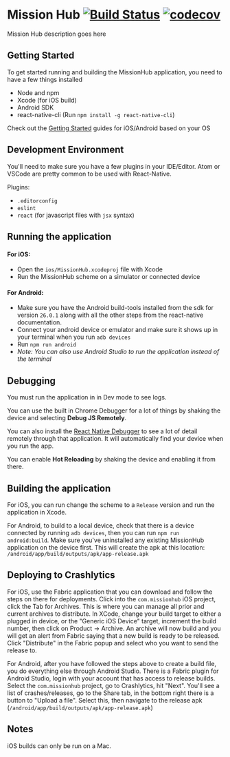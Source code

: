 # Mission Hub [![Build Status](https://travis-ci.com/CruGlobal/missionhub-react-native.svg?token=qw4zYh6vUTp6WkvVkWCb&branch=master)](https://travis-ci.com/CruGlobal/missionhub-react-native) [![codecov](https://codecov.io/gh/CruGlobal/missionhub-react-native/branch/master/graph/badge.svg?token=5Wgs4elevu)](https://codecov.io/gh/CruGlobal/missionhub-react-native)

Mission Hub description goes here


## Getting Started

To get started running and building the MissionHub application, you need to have a few things installed

- Node and npm
- Xcode (for iOS build)
- Android SDK
- react-native-cli (Run `npm install -g react-native-cli`)

Check out the [Getting Started](https://facebook.github.io/react-native/docs/getting-started.html) guides for iOS/Android based on your OS


## Development Environment

You'll need to make sure you have a few plugins in your IDE/Editor. Atom or VSCode are pretty common to be used with React-Native.

Plugins:
- `.editorconfig`
- `eslint`
- `react` (for javascript files with `jsx` syntax)

## Running the application

#### For iOS:

- Open the `ios/MissionHub.xcodeproj` file with Xcode
- Run the MissionHub scheme on a simulator or connected device

#### For Android:

- Make sure you have the Android build-tools installed from the sdk for version `26.0.1` along with all the other steps from the react-native documentation.
- Connect your android device or emulator and make sure it shows up in your terminal when you run `adb devices`
- Run `npm run android`
- *Note: You can also use Android Studio to run the application instead of the terminal*



## Debugging

You must run the application in in Dev mode to see logs.

You can use the built in Chrome Debugger for a lot of things by shaking the device and selecting **Debug JS Remotely**.

You can also install the [React Native Debugger](https://github.com/jhen0409/react-native-debugger) to see a lot of detail remotely through that application. It will automatically find your device when you run the app.

You can enable **Hot Reloading** by shaking the device and enabling it from there.



## Building the application

For iOS, you can run change the scheme to a `Release` version and run the application in Xcode.

For Android, to build to a local device, check that there is a device connected by running `adb devices`, then you can run `npm run android:build`. Make sure you've uninstalled any existing MissionHub application on the device first. This will create the apk at this location: `/android/app/build/outputs/apk/app-release.apk`


## Deploying to Crashlytics

For iOS, use the Fabric application that you can download and follow the steps on there for deployments. Click into the `com.missionhub` iOS project, click the Tab for Archives. This is where you can manage all prior and current archives to distribute. In XCode, change your build target to either a plugged in device, or the "Generic iOS Device" target, increment the build number, then click on Product -> Archive. An archive will now build and you will get an alert from Fabric saying that a new build is ready to be released. Click "Distribute" in the Fabric popup and select who you want to send the release to.

For Android, after you have followed the steps above to create a build file, you do everything else through Android Studio. There is a Fabric plugin for Android Studio, login with your account that has access to release builds. Select the `com.missionhub` project, go to Crashlytics, hit "Next". You'll see a list of crashes/releases, go to the Share tab, in the bottom right there is a button to "Upload a file". Select this, then navigate to the release apk (`/android/app/build/outputs/apk/app-release.apk`)


## Notes

iOS builds can only be run on a Mac.
